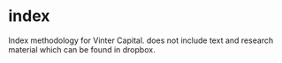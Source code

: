 # index
Index methodology for Vinter Capital. does not include text and research material which can be found in dropbox. 
